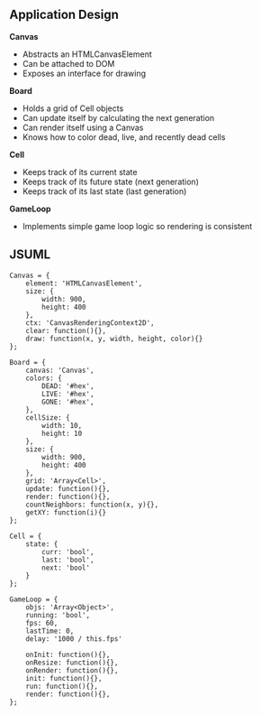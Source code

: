 Application Design
------------------

**Canvas**
 - Abstracts an HTMLCanvasElement
 - Can be attached to DOM
 - Exposes an interface for drawing

**Board**
 - Holds a grid of Cell objects
 - Can update itself by calculating the next generation
 - Can render itself using a Canvas
 - Knows how to color dead, live, and recently dead cells

**Cell**
 - Keeps track of its current state
 - Keeps track of its future state (next generation)
 - Keeps track of its last state (last generation)

**GameLoop**
 - Implements simple game loop logic so rendering is consistent

JSUML
---

    Canvas = {
        element: 'HTMLCanvasElement',
        size: {
            width: 900,
            height: 400
        },
        ctx: 'CanvasRenderingContext2D',
        clear: function(){},
        draw: function(x, y, width, height, color){}
    };

    Board = {
        canvas: 'Canvas',
        colors: {
            DEAD: '#hex',
            LIVE: '#hex',
            GONE: '#hex',
        },
        cellSize: {
            width: 10,
            height: 10
        },
        size: {
            width: 900,
            height: 400
        },
        grid: 'Array<Cell>',
        update: function(){},
        render: function(){},
        countNeighbors: function(x, y){},
        getXY: function(i){}
    };

    Cell = {
        state: {
            curr: 'bool',
            last: 'bool',
            next: 'bool'
        }
    };

    GameLoop = {
        objs: 'Array<Object>',
        running: 'bool',
        fps: 60,
        lastTime: 0,
        delay: '1000 / this.fps'

        onInit: function(){},
        onResize: function(){},
        onRender: function(){},
        init: function(){},
        run: function(){},
        render: function(){},
    };
